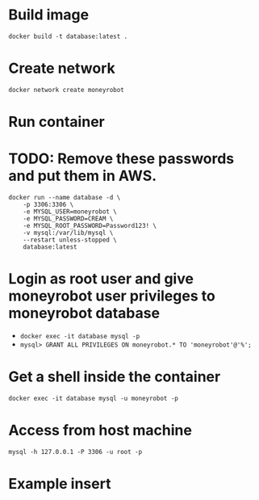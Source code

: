 # Build image
`docker build -t database:latest .`

# Create network
`docker network create moneyrobot`

# Run container

# TODO: Remove these passwords and put them in AWS.
```
docker run --name database -d \
    -p 3306:3306 \
    -e MYSQL_USER=moneyrobot \
    -e MYSQL_PASSWORD=CREAM \
    -e MYSQL_ROOT_PASSWORD=Password123! \
    -v mysql:/var/lib/mysql \
    --restart unless-stopped \
    database:latest
```

# Login as root user and give moneyrobot user privileges to moneyrobot database
- `docker exec -it database mysql -p`
- `mysql> GRANT ALL PRIVILEGES ON moneyrobot.* TO 'moneyrobot'@'%';`

# Get a shell inside the container
`docker exec -it database mysql -u moneyrobot -p`

# Access from host machine
`mysql -h 127.0.0.1 -P 3306 -u root -p `

# Example insert
